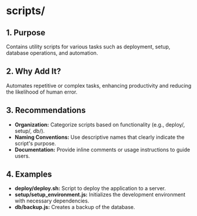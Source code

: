 # scripts/

## 1. Purpose

Contains utility scripts for various tasks such as deployment, setup, database operations, and automation.

## 2. Why Add It?

Automates repetitive or complex tasks, enhancing productivity and reducing the likelihood of human error.

## 3. Recommendations

- **Organization:** Categorize scripts based on functionality (e.g., deploy/, setup/, db/).
- **Naming Conventions:** Use descriptive names that clearly indicate the script's purpose.
- **Documentation:** Provide inline comments or usage instructions to guide users.

## 4. Examples

- **deploy/deploy.sh:** Script to deploy the application to a server.
- **setup/setup_environment.js:** Initializes the development environment with necessary dependencies.
- **db/backup.js:** Creates a backup of the database.
